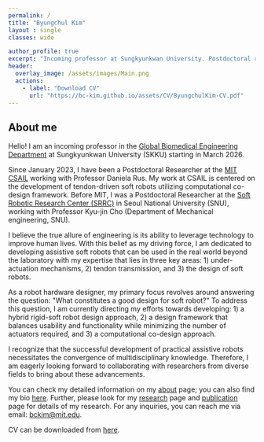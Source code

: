 ```yaml
---
permalink: /
title: "Byungchul Kim"
layout : single
classes: wide

author_profile: true
excerpt: "Incoming professor at Sungkyunkwan University. Postdoctoral researcher at MIT CSAIL"
header:
  overlay_image: /assets/images/Main.png
  actions:
    - label: "Download CV"
      url: "https://bc-kim.github.io/assets/CV/ByungchulKim-CV.pdf"
---
```

**About me**
---

Hello! I am an incoming professor in the [Global Biomedical Engineering Department][SKKU_GBME] at Sungkyunkwan University (SKKU) starting in March 2026.

Since January 2023, I have been a Postdoctoral Researcher at the [MIT CSAIL][Lab_MIT_Link] working with Professor Daniela Rus. My work at CSAIL is centered on the development of tendon-driven soft robots utilizing computational co-design framework. Before MIT, I was a Postdoctoral Researcher at the [Soft Robotic Research Center (SRRC)][Lab_link] in Seoul National University (SNU), working with Professor Kyu-jin Cho (Department of Mechanical engineering, SNU). 

I believe the true allure of engineering is its ability to leverage technology to improve human lives. With this belief as my driving force, I am dedicated to developing assistive soft robots that can be used in the real world beyond the laboratory with my expertise that lies in three key areas: 1) under-actuation mechanisms, 2) tendon transmission, and 3) the design of soft robots. 

As a robot hardware designer, my primary focus revolves around answering the question: "What constitutes a good design for soft robot?" To address this question, I am currently directing my efforts towards developing: 1) a hybrid rigid-soft robot design approach, 2) a design framework that balances usability and functionality while minimizing the number of actuators required, and 3) a computational co-design approach.

I recognize that the successful development of practical assistive robots necessitates the convergence of multidisciplinary knowledge. Therefore, I am eagerly looking forward to collaborating with researchers from diverse fields to bring about these advancements.

You can check my detailed information on my [about][about_link] page; you can also find my bio [here][bio]. Further, please look for my [research][Research_link] page and [publication][publication_link] page for details of my research. For any inquiries, you can reach me via email: [bckim@mit.edu][email].

CV can be downloaded from [here][cv_link]. 

[Lab_MIT_Link]: https://csail.mit.edu
[SRRC_link]: https://www.srrc.snu.ac.kr
[Research_link]: /research/
[publication_link]: /publications/
[Lab_link]: https://www.srrc.snu.ac.kr/
[about_link]: /about/
[cv_link]: https://bc-kim.github.io/assets/CV/ByungchulKim-CV.pdf
[email]: mailto:bckim@mit.edu
[bio]: https://bc-kim.github.io/about/#bio
[SKKU_GBME]: https://gbme.skku.edu/gbme_en/index.do